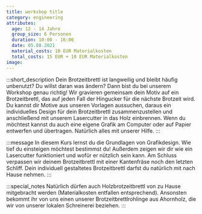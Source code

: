 ```yaml
---
title: workshop title
category: engineering
attributes:
  age: 12 - 14 Jahre
  group_size: 6 Personen
  duration: 10:00 - 16:00
  date: 05.08.2021
  material_costs: 10 EUR Materialkosten
  total_costs: 15 EUR + 10 EUR Materialkosten
image:
---
```

:::short_description
Dein Brotzeitbrettl ist langweilig und bleibt häufig unbenutzt? Du willst daran was ändern? Dann bist du bei unserem Workshop genau richtig! Wir gravieren gemeinsam dein Motiv auf ein Brotzeitbrettl, das auf jeden Fall der Hingucker für die nächste Brotzeit wird. Du kannst dir Motive aus unseren Vorlagen aussuchen, daraus ein individuelles Design für dein Brotzeitbrettl zusammenzustellen und anschließend mit unserem Lasercutter in das Holz einbrennen. Wenn du möchtest kannst du auch eine eigene Grafik am Computer oder auf Papier entwerfen und übertragen. Natürlich alles mit unserer Hilfe.
:::

:::message
In diesem Kurs lernst du die Grundlagen von Grafikdesign. Wie tief du einsteigen möchtest bestimmst du! Außerdem zeigen wir dir wie ein Lasercutter funktioniert und wofür er nützlich sein kann. Am Schluss verpassen wir deinem Brotzeitbrettl mit einer Kantenfräse noch den letzten Schliff. Dein individuell gestaltetes Brotzeitbrettl darfst du natürlich mit nach Hause nehmen.
:::

:::special_notes
Natürlich dürfen auch Holzbrotzeitbrettl von zu Hause mitgebracht werden (Materialkosten entfallen entsprechend). Ansonsten bekommt ihr von uns einen unserer Brotzeitbrettlrohlinge aus Ahornholz, die wir von unserer lokalen Schreinerei beziehen.
:::
